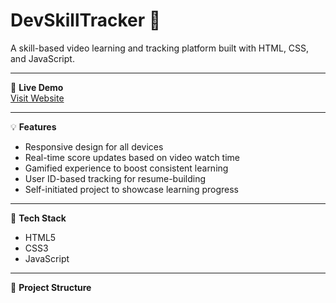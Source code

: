 # DevSkillTracker 🎯  
A skill-based video learning and tracking platform built with HTML, CSS, and JavaScript.

---

🔗 **Live Demo**  
[Visit Website](https://devskillltracker.netlify.app)

---

💡 **Features**
- Responsive design for all devices  
- Real-time score updates based on video watch time  
- Gamified experience to boost consistent learning  
- User ID-based tracking for resume-building  
- Self-initiated project to showcase learning progress  

---

🚀 **Tech Stack**
- HTML5  
- CSS3  
- JavaScript  

---

📁 **Project Structure**
